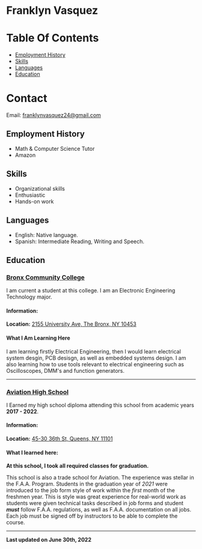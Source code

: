 # Franklyn Vasquez

# Table Of Contents

  - [Employment History](#employment-history)
  - [Skills](#skills)
  - [Languages](#languages)
  - [Education](#Education)


# Contact

  Email: franklynvasquez24@gmail.com

## Employment History

  - Math & Computer Science Tutor
  - Amazon
 
## Skills

  - Organizational skills
  - Enthusiastic
  - Hands-on work

## Languages

  - English: Native language.
  - Spanish: Intermediate Reading, Writing and Speech.

## Education

### [Bronx Community College](http://www.bcc.cuny.edu/)

  I am current a student at this college. I am an Electronic Engineering Technology major.

#### Information:

  **Location:** [2155 University Ave, The Bronx, NY 10453](https://goo.gl/maps/ingAJKij6KvaHfxd6)

#### What I Am Learning Here

  I am learning firstly Electrical Engineering, then I would learn electrical system desgin, PCB
  desisgn, as well as embedded systems design. I am also learning how to use tools relevant to
  electrical engineering such as Oscilloscopes, DMM's and function generators.

--------------------

### [Aviation High School](https://www.aviationhs.net/)

  I Earned my high school diploma attending this school from academic years **2017 - 2022**.

#### Information:

  **Location:** [45-30 36th St, Queens, NY 11101](https://goo.gl/maps/2AUceoaK7MqmmnLa6)

#### What I learned here:

  **At this school, I took all required classes for graduation.**

  This school is also a trade school for Aviation. The experience was stellar in the
  F.A.A. Program. Students in the graduation year of *2021* were introduced to the
  job form style of work within the *first* month of the freshmen year. This is style
  was great experience for real-world work as students were given technical tasks described
  in job forms and student ***must*** follow F.A.A. regulations, as well as F.A.A. documentation
  on all jobs. Each job must be signed off by instructors to be able to complete the course.


--------------------

**Last updated on June 30th, 2022**